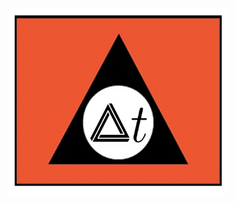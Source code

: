 <p align="left"><img height="300" width="350" src="https://github.com/DavidDGD/DavidDGD/blob/main/logo_orange_penrose_delta_t.jpeg" alt="Delta t Logo"> 
<!--   <img height="300" width="350" src="https://github.com/DavidDGD/DavidDGD/blob/main/gif_squared_triangles_vBorders.gif" alt="Squared Triangle GIF"></p> -->


  <!--
# Hi there, I'm David 👋
## On what am I working at the moment?
Currently working on:
  - Master Thesis about handling Abrupt Drift under Time Series Forecasting [coming soon: Thesis PDF link](https://overleaf.com)
  - Building Streamlit Website to showcase trade-off of data and model complexity for handling Time Series Drift all within the scope of forecasting the stock market [coming soon: Streamlit web link](https://streamlit.com)
  - [IMC Forecasting Competition](https://imc-prosperity.notion.site/Prosperity-2-Wiki-fe650c0292ae4cdb94714a3f5aa74c85)


<!--
**DavidDGD/DavidDGD** is a ✨ _special_ ✨ repository because its `README.md` (this file) appears on your GitHub profile.

Here are some ideas to get you started:

- 🔭 I’m currently working on ...
- 🌱 I’m currently learning ...
- 👯 I’m looking to collaborate on [IMC Forecasting Competition](https://imc-prosperity.notion.site/Prosperity-2-Wiki-fe650c0292ae4cdb94714a3f5aa74c85)
- 🤔 I’m looking for help with ...
- 💬 Ask me about ...
- 📫 How to reach me: ...
- 😄 Pronouns: ...
- ⚡ Fun fact: ...

![banner_ydata](https://assets.ydata.ai/banner_ydata_small.png)

[![YData.ai](https://img.shields.io/badge/ydata.ai-12100E?style=for-the-badge&logoColor=white)](https://ydata.ai)
[![Medium](https://img.shields.io/badge/Medium-12100E?style=for-the-badge&logo=medium&logoColor=white)](https://medium.com/ydata-ai)
[![LinkedIn](https://img.shields.io/badge/linkedin-%230077B5.svg?style=for-the-badge&logo=linkedin)](https://www.linkedin.com/company/ydataai)
[![Twitter](https://img.shields.io/badge/twitter-%230077B5.svg?style=for-the-badge&logo=twitter&logoColor=white)](https://twitter.com/YData_ai)
[![Youtube](https://img.shields.io/badge/YouTube-FF0000?style=for-the-badge&logo=youtube&logoColor=white)](https://www.youtube.com/@ydata966)
[![Data-Centric AI](https://img.shields.io/badge/Dev%20Community-DCAI-12100E?style=for-the-badge&logoColor=white)](https://datacentricai.community)
[![Discord](https://img.shields.io/badge/Discord-7289DA?style=for-the-badge&logo=discord&logoColor=white)](https://discord.gg.mw7xjJ7b7s)
[![YData Profiling](https://img.shields.io/badge/ydata%20profiling-12100E?style=for-the-badge&logo=github&logoColor=white)](https://github.com/ydataai/ydata-profiling)
[![YData Synthetic](https://img.shields.io/badge/ydata%20synthetic-12100E?style=for-the-badge&logo=github&logoColor=white)](https://github.com/ydataai/ydata-synthetic)
[![YData Academy](https://img.shields.io/badge/YData%20Academy-Jupyter-orange?style=for-the-badge&logo=Jupyter)](https://github.com/ydataai/academy)


<a href="https://ydata.ai"><img height="60" src="https://assets.ydata.ai/logo-red-nobg.svg"/></a>


## Welcome to YData
**Our mission is to help data science teams access and understand their data assets, and produce quality data to sucessfully deploy machine learning models.**

We're the creators of [YData Fabric](https://ydata.ai), the first data-centric platform for data quality. We're also strong advocates of open source software and we're actively developing [ydata-profiling](https://github.com/ydataai/ydata-profiling), [ydata-synthetic](https://github.com/ydataai/ydata-synthetic), and [ydata-quality](https://github.com/ydataai/ydata-quality), three open source projects focused on producing high-quality data for machine learning applications. 


You can stay up to date with the latest developments on our [News](https://ydata.ai/resources) or follow our [Medium blog](https://medium.com/ydata-ai) for hands-on tutorials on our open source packages. 


We have a growing community of data scientists on [our Discord Server](http://discord.com/invite/mw7xjJ7b7s), where we discuss emergent topics on **Data Profiling**, **Data Labeling**, and **Synthetic Data**. Join us to share feedback and discuss feature requests! 


You can also find all about our montly events and data initiatives on our [newsletter](https://datacentricai.community/#newsletter) or reach us at developers@ydata.ai.


![footer_ydata](https://assets.ydata.ai/dcai/footer.png)


![](https://github.com/DavidDGD/DavidDGD/blob/main/ezgif.com-speed.gif align="left" width="350" height="350")
<img src="[https://github.com/DavidDGD/DavidDGD/blob/main/ezgif.com-speed.gif]]https://github.com/DavidDGD/DavidDGD/blob/main/ezgif.com-speed.gif" align="left" height="480" width="480" />
-->


